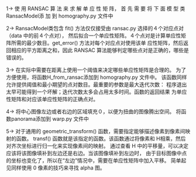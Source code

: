 1->
    使 用 RANSAC 算 法 来 求 解 单 应 性 矩 阵， 首 先 需 要 将 下 面 模 型 类 RansacModel添 加 到
    homography.py 文件中


2->
    RansacModel类包含 fit() 方法仅仅接受由 ransac.py 选择的４个对应点对（data 中的前４个点对），
    然后拟合一个单应性矩阵。４个点对是计算单应性矩阵所需的最少数目。get_error() 方法对每个对应点对使用该单
    应性矩阵，然后返回相应的平方距离之和，因此 RANSAC 算法能够判定哪些点对是正确的，哪些是错误的。


3->
    在实际中需要在距离上使用一个阈值来决定哪些单应性矩阵是合理的。
    为了方便使用，将函数H_from_ransac添加到 homography.py 文件中。
    该函数同样允许提供阈值和最小期望的点对数目。最重要的参数是最大迭代次数：
    程序退出太早可能得到一个坏解；迭代次数太多会占用太多时间。函数的返回结果
    为单应性矩阵和对应该单应性矩阵的正确点对。


4->
    将中心图像左边或者右边的区域填充０，以便为扭曲的图像腾出空间。
    将函数panorama添加到 warp.py 文件中


5->
    对于通用的 geometric_transform() 函数，需要指定能够描述像素到像素间映射的函数。 
    transf() 函数就是该指定的函数。该函数通过将像素和 H相乘，然后对齐次坐标进行归一化来实现像素间的映射。
    通过查看 H 中的平移量，可以决定应该将该图像填补到左边还是右边。当该图像填补到左边时，
    由于目标图像中点的坐标也变化了，所以在“左边”情况中，需要在单应性矩阵中加入平移。
    简单起见同样使用 0 像素的技巧来寻找 alpha 图。



